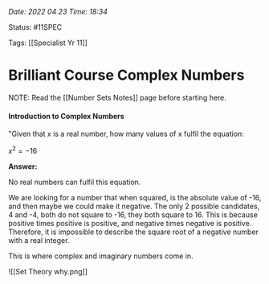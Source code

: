 
*Date: 2022 04 23 Time: 18:34*

Status: #11SPEC

Tags: [[Specialist Yr 11]]

# Brilliant Course Complex Numbers


NOTE: Read the [[Number Sets Notes]] page before starting here. 

#### Introduction to Complex Numbers

"Given that x is a real number, how many values of x fulfil the equation:

$x^2 = -16$

**Answer:**

No real numbers can fulfil this equation.

We are looking for a number that when squared, is the absolute value of -16, and then maybe we could make it negative. The only 2 possible candidates, 4 and -4, both do not square to -16, they both square to 16. This is because positive times positive is positive, and negative times negative is positive. Therefore, it is impossible to describe the square root of a negative number with a real integer.

This is where complex and imaginary numbers come in.

![[Set Theory why.png]]



